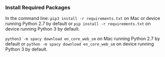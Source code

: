 ### Install Required Packages

In the command line: `pip3 install -r requirements.txt` on Mac or device running Python 2.7 by default or `pip install -r requirements.txt` on device running Python 3 by default.

`python3 -m spacy download en_core_web_sm` on Mac running Python 2.7 by default or `python -m spacy download en_core_web_sm` on device running Python 3 by default.